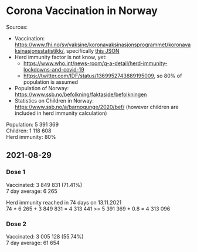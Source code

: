 # Corona Vaccination in Norway

Sources:

- Vaccination: <https://www.fhi.no/sv/vaksine/koronavaksinasjonsprogrammet/koronavaksinasjonsstatistikk/>, specifically [this JSON](https://www.fhi.no/api/chartdata/api/99119)
- Herd immunity factor is not know, yet:
  - <https://www.who.int/news-room/q-a-detail/herd-immunity-lockdowns-and-covid-19>
  - <https://twitter.com/IDF/status/1369952743889195009>, so 80% of population is assumed
- Population of Norway: <https://www.ssb.no/befolkning/faktaside/befolkningen>
- Statistics on Children in Norway: https://www.ssb.no/a/barnogunge/2020/bef/ (however children are included in herd immunity calculation)

Population: 5 391 369  
Children: 1 118 608  
Herd immunity: 80%  

## 2021-08-29

### Dose 1

Vaccinated: 3 849 831 (71.41%)  
7 day average: 6 265

Herd immunity reached in 74 days on 13.11.2021  
74 * 6 265 + 3 849 831 = 4 313 441 >= 5 391 369 * 0.8 = 4 313 096

### Dose 2

Vaccinated: 3 005 128 (55.74%)  
7 day average: 61 654

